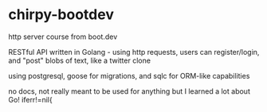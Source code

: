 # chirpy-bootdev
http server course from boot.dev

RESTful API written in Golang - using http requests, users can register/login, and "post" blobs of text, like a twitter clone

using postgresql, goose for migrations, and sqlc for ORM-like capabilities

no docs, not really meant to be used for anything but I learned a lot about Go! iferr!=nil{

